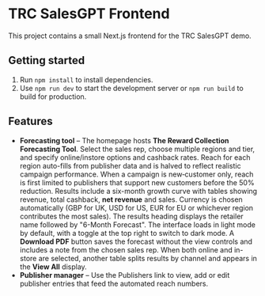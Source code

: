 # TRC SalesGPT Frontend

This project contains a small Next.js frontend for the TRC SalesGPT demo.

## Getting started

1. Run `npm install` to install dependencies.
2. Use `npm run dev` to start the development server or `npm run build` to build for production.

## Features

 - **Forecasting tool** – The homepage hosts **The Reward Collection Forecasting Tool**. Select the sales rep, choose multiple regions and tier, and specify online/instore options and cashback rates. Reach for each region auto-fills from publisher data and is halved to reflect realistic campaign performance. When a campaign is new‑customer only, reach is first limited to publishers that support new customers before the 50% reduction. Results include a six-month growth curve with tables showing revenue, total cashback, **net revenue** and sales. Currency is chosen automatically (GBP for UK, USD for US, EUR for EU or whichever region contributes the most sales). The results heading displays the retailer name followed by "6-Month Forecast". The interface loads in light mode by default, with a toggle at the top right to switch to dark mode. A **Download PDF** button saves the forecast without the view controls and includes a note from the chosen sales rep. When both online and in-store are selected, another table splits results by channel and appears in the **View All** display.
- **Publisher manager** – Use the Publishers link to view, add or edit publisher entries that feed the automated reach numbers.
